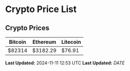 # Crypto Price List

## Crypto Prices
| Bitcoin | Ethereum | Litecoin |
| ------- | -------- | -------- |
| $82314 | $3182.29 | $76.91 |
**Last Updated:** 2024-11-11 12:53 UTC
**Last Updated:** $DATE$
